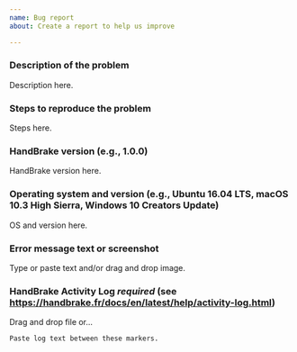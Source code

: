 ```yaml
---
name: Bug report
about: Create a report to help us improve

---
```


### Description of the problem

Description here.

### Steps to reproduce the problem

Steps here.

### HandBrake version (e.g., 1.0.0)

HandBrake version here.

### Operating system and version (e.g., Ubuntu 16.04 LTS, macOS 10.3 High Sierra, Windows 10 Creators Update)

OS and version here.

### Error message text or screenshot

Type or paste text and/or drag and drop image.

### HandBrake Activity Log ***required*** (see https://handbrake.fr/docs/en/latest/help/activity-log.html)

Drag and drop file or...

~~~
Paste log text between these markers.
~~~
